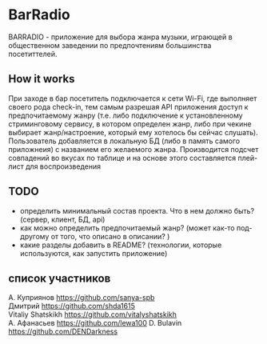 # BarRadio
BARRADIO - приложение для выбора жанра музыки, играющей в общественном заведении по предпочтениям большинства посетиттелей.   

## How it works
При заходе в бар посетитель подключается к сети Wi-Fi, где выполняет своего рода check-in, тем самым разрешая API приложения доступ к предпочитаемому жанру (т.е. либо подключение к установленному стриминговому сервису, в котором определен жанр, либо при чекине выбирает жанр/настроение, который ему хотелось бы сейчас слушать). Пользователь добавляется в локальную БД (либо в память самого приложнеия) с названием его желаемого жанра. Производится подсчет совпадений во вкусах по таблице и на основе этого составляется плей-лист для воспроизведения

## TODO
- определить минимальный состав проекта. Что в нем должно быть? (сервер, клиент, БД, api)
- как можно определить предпочитаемый жанр? (может как-то под-другому от того, что описано в описании? )
- какие разделы добавить в README? (технологии, которые используются, как запустить приложение)


## список участников
А. Куприянов https://github.com/sanya-spb  
Дмитрий https://github.com/shda1615  
Vitaliy Shatskikh https://github.com/vitalyshatskikh  
А. Афанасьев https://github.com/lewa100
D. Bulavin https://github.com/DENDarkness
